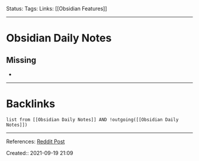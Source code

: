 Status: 
Tags: 
Links: [[Obsidian Features]]
___
# Obsidian Daily Notes
## Missing
- 
___
# Backlinks
```dataview
list from [[Obsidian Daily Notes]] AND !outgoing([[Obsidian Daily Notes]])
```
___
References: [Reddit Post](https://www.reddit.com/r/ObsidianMD/comments/rpy21o/what_template_do_you_use_for_your_daily_notes/)

Created:: 2021-09-19 21:09